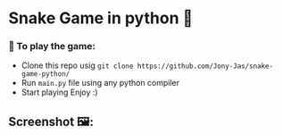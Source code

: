 # Snake Game in python 🐍

### 🔰 To play the game:

* Clone this repo usig `git clone https://github.com/Jony-Jas/snake-game-python/`
* Run `main.py` file using any python compiler
* Start playing Enjoy :)

## Screenshot 🖼️:

